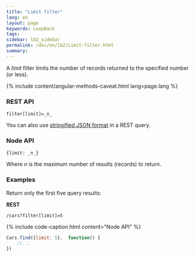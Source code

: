 ```yaml
---
title: "Limit filter"
lang: en
layout: page
keywords: LoopBack
tags:
sidebar: lb2_sidebar
permalink: /doc/en/lb2/Limit-filter.html
summary:
---
```


A _limit_ filter limits the number of records returned to the specified number (or less).

{% include content/angular-methods-caveat.html lang=page.lang %}

### REST API

`filter[limit]=_n_`

You can also use [stringified JSON format](/doc/{{page.lang}}/lb2/Querying-data.html#using-stringified-json-in-rest-queries) in a REST query.

### Node API

`{limit: _n_}`

Where _n_ is the maximum number of results (records) to return.

### Examples

Return only the first five query results:

**REST**

`/cars?filter[limit]=5`

{% include code-caption.html content="Node API" %}
```javascript
Cars.find({limit: 5},  function() {
    //...
})
```
